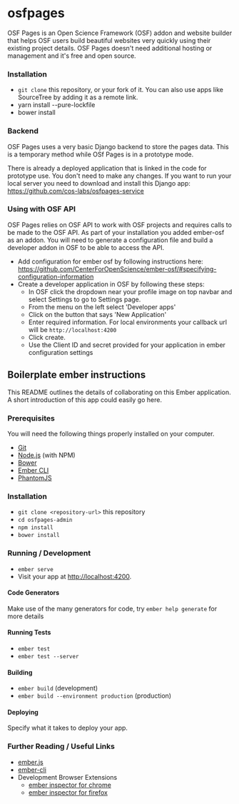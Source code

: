 # osfpages

OSF Pages is an Open Science Framework (OSF) addon and website builder that helps OSF users build beautiful websites very quickly using their existing project details. OSF Pages doesn't need additional hosting or management and it's free and open source.
 

###  Installation
 
- ```git clone```  this repository, or your fork of it. You can also use apps like SourceTree by adding it as a remote link. 
- yarn install --pure-lockfile
- bower install


### Backend
OSF Pages uses a very basic Django backend to store the pages data. This is a temporary method while OSf Pages is in a prototype mode. 

There is already a deployed application that is linked in the code for prototype use. You don't need to make any changes. If you want to run your local server you need to download and install this Django app:  https://github.com/cos-labs/osfpages-service


### Using with OSF API
OSF Pages relies on OSF API to work with OSF projects and requires calls to be made to the OSF API. As part of your installation you added ember-osf as an addon. You will need to generate a configuration file and build a developer addon in OSF to be able to access the API.
- Add configuration for ember osf by following instructions here: https://github.com/CenterForOpenScience/ember-osf/#specifying-configuration-information
- Create a developer application in OSF by following these steps:
    - In OSF click the dropdown near your profile image on top navbar and select Settings to go to Settings page.
    - From the menu on the left select 'Developer apps'
    - Click on the button that says 'New Application'
    - Enter required information. For local environments your callback url will be ```http://localhost:4200```
    - Click create. 
    - Use the Client ID and secret provided for your application in ember configuration settings



## Boilerplate ember instructions

This README outlines the details of collaborating on this Ember application.
A short introduction of this app could easily go here.

### Prerequisites

You will need the following things properly installed on your computer.

* [Git](https://git-scm.com/)
* [Node.js](https://nodejs.org/) (with NPM)
* [Bower](https://bower.io/)
* [Ember CLI](https://ember-cli.com/)
* [PhantomJS](http://phantomjs.org/)

### Installation

* `git clone <repository-url>` this repository
* `cd osfpages-admin`
* `npm install`
* `bower install`

### Running / Development

* `ember serve`
* Visit your app at [http://localhost:4200](http://localhost:4200).

#### Code Generators

Make use of the many generators for code, try `ember help generate` for more details

#### Running Tests

* `ember test`
* `ember test --server`

#### Building

* `ember build` (development)
* `ember build --environment production` (production)

#### Deploying

Specify what it takes to deploy your app.

### Further Reading / Useful Links

* [ember.js](http://emberjs.com/)
* [ember-cli](https://ember-cli.com/)
* Development Browser Extensions
  * [ember inspector for chrome](https://chrome.google.com/webstore/detail/ember-inspector/bmdblncegkenkacieihfhpjfppoconhi)
  * [ember inspector for firefox](https://addons.mozilla.org/en-US/firefox/addon/ember-inspector/)
